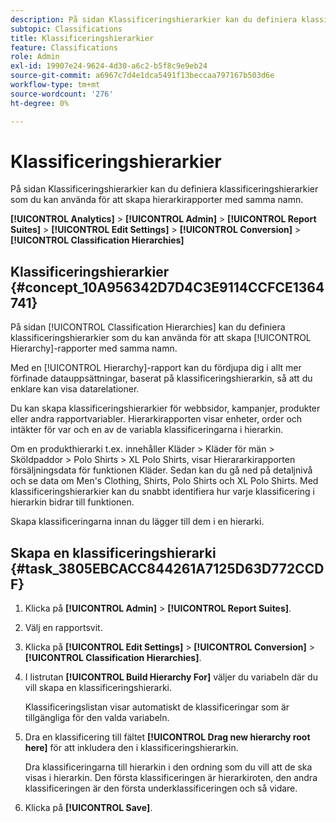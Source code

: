 ```yaml
---
description: På sidan Klassificeringshierarkier kan du definiera klassificeringshierarkier som du kan använda för att skapa hierarkirapporter med samma namn.
subtopic: Classifications
title: Klassificeringshierarkier
feature: Classifications
role: Admin
exl-id: 19907e24-9624-4d30-a6c2-b5f8c9e9eb24
source-git-commit: a6967c7d4e1dca5491f13beccaa797167b503d6e
workflow-type: tm+mt
source-wordcount: '276'
ht-degree: 0%

---
```


# Klassificeringshierarkier

På sidan Klassificeringshierarkier kan du definiera klassificeringshierarkier som du kan använda för att skapa hierarkirapporter med samma namn.

**[!UICONTROL Analytics]** > **[!UICONTROL Admin]** > **[!UICONTROL Report Suites]** > **[!UICONTROL Edit Settings]** > **[!UICONTROL Conversion]** > **[!UICONTROL Classification Hierarchies]**

## Klassificeringshierarkier {#concept_10A956342D7D4C3E9114CCFCE1364741}

På sidan [!UICONTROL Classification Hierarchies] kan du definiera klassificeringshierarkier som du kan använda för att skapa [!UICONTROL Hierarchy]-rapporter med samma namn.

Med en [!UICONTROL Hierarchy]-rapport kan du fördjupa dig i allt mer förfinade datauppsättningar, baserat på klassificeringshierarkin, så att du enklare kan visa datarelationer.

Du kan skapa klassificeringshierarkier för webbsidor, kampanjer, produkter eller andra rapportvariabler. Hierarkirapporten visar enheter, order och intäkter för var och en av de variabla klassificeringarna i hierarkin.

Om en produkthierarki t.ex. innehåller Kläder > Kläder för män > Sköldpaddor > Polo Shirts > XL Polo Shirts, visar Hierararkirapporten försäljningsdata för funktionen Kläder. Sedan kan du gå ned på detaljnivå och se data om Men&#39;s Clothing, Shirts, Polo Shirts och XL Polo Shirts. Med klassificeringshierarkier kan du snabbt identifiera hur varje klassificering i hierarkin bidrar till funktionen.

Skapa klassificeringarna innan du lägger till dem i en hierarki.

## Skapa en klassificeringshierarki {#task_3805EBCACC844261A7125D63D772CCDF}

1. Klicka på **[!UICONTROL Admin]** > **[!UICONTROL Report Suites]**.
1. Välj en rapportsvit.
1. Klicka på **[!UICONTROL Edit Settings]** > **[!UICONTROL Conversion]** > **[!UICONTROL Classification Hierarchies]**.
1. I listrutan **[!UICONTROL Build Hierarchy For]** väljer du variabeln där du vill skapa en klassificeringshierarki.

   Klassificeringslistan visar automatiskt de klassificeringar som är tillgängliga för den valda variabeln.
1. Dra en klassificering till fältet **[!UICONTROL Drag new hierarchy root here]** för att inkludera den i klassificeringshierarkin.

   Dra klassificeringarna till hierarkin i den ordning som du vill att de ska visas i hierarkin. Den första klassificeringen är hierarkiroten, den andra klassificeringen är den första underklassificeringen och så vidare.
1. Klicka på **[!UICONTROL Save]**.
